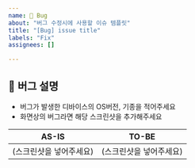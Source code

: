 ```yaml
---
name: 🚨 Bug
about: "버그 수정시에 사용할 이슈 템플릿"
title: "[Bug] issue title"
labels: "Fix"
assignees: []

---
```


##  🚨 버그 설명
- 버그가 발생한 디바이스의 OS버전, 기종을 적어주세요
- 화면상의 버그라면 해당 스크린샷을 추가해주세요



|          AS-IS          |          TO-BE          |
| :---------------------: | :---------------------: |
| (스크린샷을 넣어주세요) | (스크린샷을 넣어주세요) |

